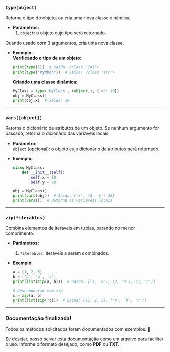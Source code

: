 ### **`type(object)`**
Retorna o tipo do objeto, ou cria uma nova classe dinâmica.

- **Parâmetros:**  
  1. `object`: o objeto cujo tipo será retornado.  

Quando usado com 3 argumentos, cria uma nova classe.

- **Exemplo:**  
  **Verificando o tipo de um objeto:**  
  ```python
  print(type(5))  # Saída: <class 'int'>
  print(type("Python"))  # Saída: <class 'str'>
  ```

  **Criando uma classe dinâmica:**  
  ```python
  MyClass = type('MyClass', (object,), {'x': 10})
  obj = MyClass()
  print(obj.x)  # Saída: 10
  ```

---

### **`vars([object])`**
Retorna o dicionário de atributos de um objeto. Se nenhum argumento for passado, retorna o dicionário das variáveis locais.

- **Parâmetro:**  
  `object` (opcional): o objeto cujo dicionário de atributos será retornado.

- **Exemplo:**  
  ```python
  class MyClass:
      def __init__(self):
          self.x = 10
          self.y = 20

  obj = MyClass()
  print(vars(obj))  # Saída: {'x': 10, 'y': 20}
  print(vars())  # Retorna as variáveis locais
  ```

---

### **`zip(*iterables)`**
Combina elementos de iteráveis em tuplas, parando no menor comprimento.

- **Parâmetros:**  
  1. `*iterables`: iteráveis a serem combinados.

- **Exemplo:**  
  ```python
  a = [1, 2, 3]
  b = ['a', 'b', 'c']
  print(list(zip(a, b)))  # Saída: [(1, 'a'), (2, 'b'), (3, 'c')]

  # Descompactar com zip
  c = zip(a, b)
  print(list(zip(*c)))  # Saída: [(1, 2, 3), ('a', 'b', 'c')]
  ```

---

### Documentação finalizada!
Todos os métodos solicitados foram documentados com exemplos. 🚀

Se desejar, posso salvar esta documentação como um arquivo para facilitar o uso. Informe o formato desejado, como **PDF** ou **TXT**.
